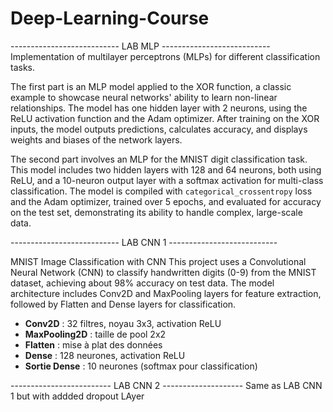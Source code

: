 # Deep-Learning-Course

--------------------------- LAB MLP ---------------------------
Implementation of multilayer perceptrons (MLPs) for different classification tasks.

The first part is an MLP model applied to the XOR function, a classic example to showcase neural networks' ability to learn non-linear relationships. The model has one hidden layer with 2 neurons, using the ReLU activation function and the Adam optimizer. After training on the XOR inputs, the model outputs predictions, calculates accuracy, and displays weights and biases of the network layers.

The second part involves an MLP for the MNIST digit classification task. This model includes two hidden layers with 128 and 64 neurons, both using ReLU, and a 10-neuron output layer with a softmax activation for multi-class classification. The model is compiled with `categorical_crossentropy` loss and the Adam optimizer, trained over 5 epochs, and evaluated for accuracy on the test set, demonstrating its ability to handle complex, large-scale data.



--------------------------- LAB CNN 1 ---------------------------

MNIST Image Classification with CNN
This project uses a Convolutional Neural Network (CNN) to classify handwritten digits (0-9) from the MNIST dataset, achieving about 98% accuracy on test data. The model architecture includes Conv2D and MaxPooling layers for feature extraction, followed by Flatten and Dense layers for classification.

- **Conv2D** : 32 filtres, noyau 3x3, activation ReLU
- **MaxPooling2D** : taille de pool 2x2
- **Flatten** : mise à plat des données
- **Dense** : 128 neurones, activation ReLU
- **Sortie Dense** : 10 neurones (softmax pour classification)


------------------------- LAB CNN 2 --------------------
Same as LAB CNN 1 but with addded dropout LAyer 
